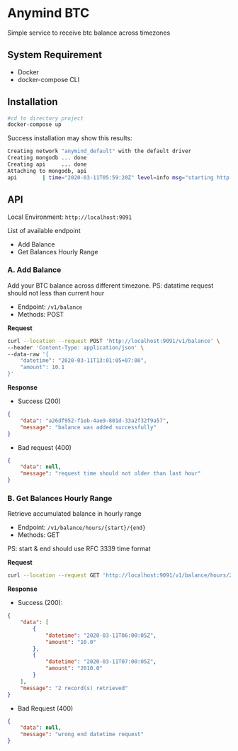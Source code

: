 # Anymind BTC

Simple service to receive btc balance across timezones

## System Requirement

- Docker
- docker-compose CLI

## Installation

```bash
#cd to directory project
docker-compose up
```

Success installation may show this results:
```bash
Creating network "anymind_default" with the default driver
Creating mongodb ... done
Creating api     ... done
Attaching to mongodb, api
api        | time="2020-03-11T05:59:20Z" level=info msg="starting http application.."
```

## API

Local Environment: `http://localhost:9091`

List of available endpoint

- Add Balance 
- Get Balances Hourly Range

### A. Add Balance

Add your BTC balance across different timezone. PS: datatime request should not less than current hour

- Endpoint: `/v1/balance`
- Methods: POST

**Request**

```bash
curl --location --request POST 'http://localhost:9091/v1/balance' \
--header 'Content-Type: application/json' \
--data-raw '{
	"datetime": "2020-03-11T13:01:05+07:00",
	"amount": 10.1
}'
```

**Response**

- Success (200)
```json
{
    "data": "a26df952-f1eb-4ae9-801d-33a2f32f9a57",
    "message": "balance was added successfully"
}
```

- Bad request (400)
```json
{
    "data": null,
    "message": "request time should not older than last hour"
}
```

### B. Get Balances Hourly Range

Retrieve accumulated balance in hourly range

- Endpoint: `/v1/balance/hours/{start}/{end}`
- Methods: GET

PS: start & end should use RFC 3339 time format

**Request**

```bash
curl --location --request GET 'http://localhost:9091/v1/balance/hours/2020-03-11T12:10:05+07:00/2020-03-11T14:20:05+07:00'
```

**Response**

- Success (200):

```json
{
    "data": [
        {
            "datetime": "2020-03-11T06:00:05Z",
            "amount": "10.0"
        },
        {
            "datetime": "2020-03-11T07:00:05Z",
            "amount": "2010.0"
        }
    ],
    "message": "2 record(s) retrieved"
}
```

- Bad Request (400)

```json
{
    "data": null,
    "message": "wrong end datetime request"
}
```